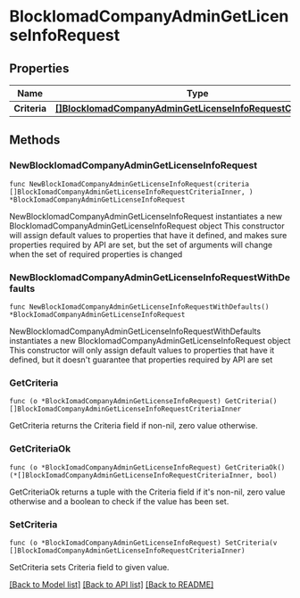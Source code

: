 # BlockIomadCompanyAdminGetLicenseInfoRequest

## Properties

Name | Type | Description | Notes
------------ | ------------- | ------------- | -------------
**Criteria** | [**[]BlockIomadCompanyAdminGetLicenseInfoRequestCriteriaInner**](BlockIomadCompanyAdminGetLicenseInfoRequestCriteriaInner.md) |  | 

## Methods

### NewBlockIomadCompanyAdminGetLicenseInfoRequest

`func NewBlockIomadCompanyAdminGetLicenseInfoRequest(criteria []BlockIomadCompanyAdminGetLicenseInfoRequestCriteriaInner, ) *BlockIomadCompanyAdminGetLicenseInfoRequest`

NewBlockIomadCompanyAdminGetLicenseInfoRequest instantiates a new BlockIomadCompanyAdminGetLicenseInfoRequest object
This constructor will assign default values to properties that have it defined,
and makes sure properties required by API are set, but the set of arguments
will change when the set of required properties is changed

### NewBlockIomadCompanyAdminGetLicenseInfoRequestWithDefaults

`func NewBlockIomadCompanyAdminGetLicenseInfoRequestWithDefaults() *BlockIomadCompanyAdminGetLicenseInfoRequest`

NewBlockIomadCompanyAdminGetLicenseInfoRequestWithDefaults instantiates a new BlockIomadCompanyAdminGetLicenseInfoRequest object
This constructor will only assign default values to properties that have it defined,
but it doesn't guarantee that properties required by API are set

### GetCriteria

`func (o *BlockIomadCompanyAdminGetLicenseInfoRequest) GetCriteria() []BlockIomadCompanyAdminGetLicenseInfoRequestCriteriaInner`

GetCriteria returns the Criteria field if non-nil, zero value otherwise.

### GetCriteriaOk

`func (o *BlockIomadCompanyAdminGetLicenseInfoRequest) GetCriteriaOk() (*[]BlockIomadCompanyAdminGetLicenseInfoRequestCriteriaInner, bool)`

GetCriteriaOk returns a tuple with the Criteria field if it's non-nil, zero value otherwise
and a boolean to check if the value has been set.

### SetCriteria

`func (o *BlockIomadCompanyAdminGetLicenseInfoRequest) SetCriteria(v []BlockIomadCompanyAdminGetLicenseInfoRequestCriteriaInner)`

SetCriteria sets Criteria field to given value.



[[Back to Model list]](../README.md#documentation-for-models) [[Back to API list]](../README.md#documentation-for-api-endpoints) [[Back to README]](../README.md)


